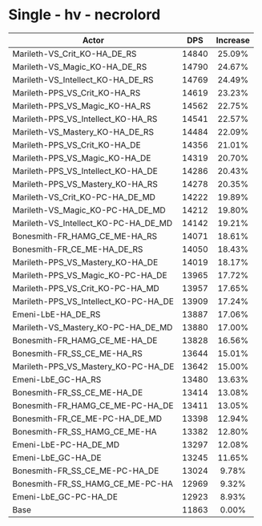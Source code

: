 # Single - hv - necrolord
| Actor | DPS | Increase |
|---|:---:|:---:|
|Marileth-VS_Crit_KO-HA_DE_RS|14840|25.09%|
|Marileth-VS_Magic_KO-HA_DE_RS|14790|24.67%|
|Marileth-VS_Intellect_KO-HA_DE_RS|14769|24.49%|
|Marileth-PPS_VS_Crit_KO-HA_RS|14619|23.23%|
|Marileth-PPS_VS_Magic_KO-HA_RS|14562|22.75%|
|Marileth-PPS_VS_Intellect_KO-HA_RS|14541|22.57%|
|Marileth-VS_Mastery_KO-HA_DE_RS|14484|22.09%|
|Marileth-PPS_VS_Crit_KO-HA_DE|14356|21.01%|
|Marileth-PPS_VS_Magic_KO-HA_DE|14319|20.70%|
|Marileth-PPS_VS_Intellect_KO-HA_DE|14286|20.43%|
|Marileth-PPS_VS_Mastery_KO-HA_RS|14278|20.35%|
|Marileth-VS_Crit_KO-PC-HA_DE_MD|14222|19.89%|
|Marileth-VS_Magic_KO-PC-HA_DE_MD|14212|19.80%|
|Marileth-VS_Intellect_KO-PC-HA_DE_MD|14142|19.21%|
|Bonesmith-FR_HAMG_CE_ME-HA_RS|14071|18.61%|
|Bonesmith-FR_CE_ME-HA_DE_RS|14050|18.43%|
|Marileth-PPS_VS_Mastery_KO-HA_DE|14019|18.17%|
|Marileth-PPS_VS_Magic_KO-PC-HA_DE|13965|17.72%|
|Marileth-PPS_VS_Crit_KO-PC-HA_MD|13957|17.65%|
|Marileth-PPS_VS_Intellect_KO-PC-HA_DE|13909|17.24%|
|Emeni-LbE-HA_DE_RS|13887|17.06%|
|Marileth-VS_Mastery_KO-PC-HA_DE_MD|13880|17.00%|
|Bonesmith-FR_HAMG_CE_ME-HA_DE|13828|16.56%|
|Bonesmith-FR_SS_CE_ME-HA_RS|13644|15.01%|
|Marileth-PPS_VS_Mastery_KO-PC-HA_DE|13642|15.00%|
|Emeni-LbE_GC-HA_RS|13480|13.63%|
|Bonesmith-FR_SS_CE_ME-HA_DE|13414|13.08%|
|Bonesmith-FR_HAMG_CE_ME-PC-HA_DE|13411|13.05%|
|Bonesmith-FR_CE_ME-PC-HA_DE_MD|13398|12.94%|
|Bonesmith-FR_SS_HAMG_CE_ME-HA|13382|12.80%|
|Emeni-LbE-PC-HA_DE_MD|13297|12.08%|
|Emeni-LbE_GC-HA_DE|13245|11.65%|
|Bonesmith-FR_SS_CE_ME-PC-HA_DE|13024|9.78%|
|Bonesmith-FR_SS_HAMG_CE_ME-PC-HA|12969|9.32%|
|Emeni-LbE_GC-PC-HA_DE|12923|8.93%|
|Base|11863|0.00%|
